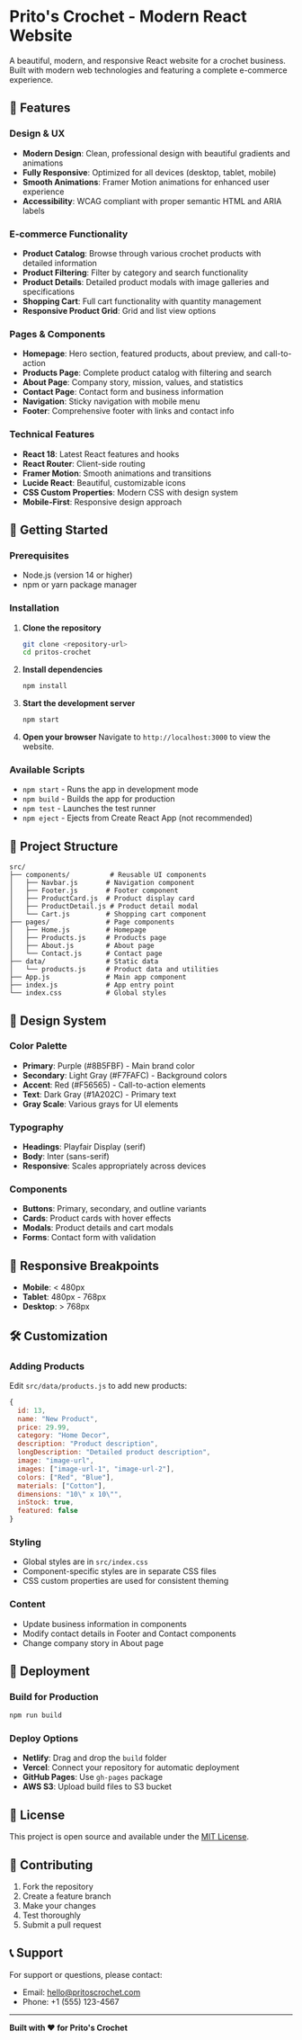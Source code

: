 # Prito's Crochet - Modern React Website

A beautiful, modern, and responsive React website for a crochet business. Built with modern web technologies and featuring a complete e-commerce experience.

## 🎨 Features

### Design & UX
- **Modern Design**: Clean, professional design with beautiful gradients and animations
- **Fully Responsive**: Optimized for all devices (desktop, tablet, mobile)
- **Smooth Animations**: Framer Motion animations for enhanced user experience
- **Accessibility**: WCAG compliant with proper semantic HTML and ARIA labels

### E-commerce Functionality
- **Product Catalog**: Browse through various crochet products with detailed information
- **Product Filtering**: Filter by category and search functionality
- **Product Details**: Detailed product modals with image galleries and specifications
- **Shopping Cart**: Full cart functionality with quantity management
- **Responsive Product Grid**: Grid and list view options

### Pages & Components
- **Homepage**: Hero section, featured products, about preview, and call-to-action
- **Products Page**: Complete product catalog with filtering and search
- **About Page**: Company story, mission, values, and statistics
- **Contact Page**: Contact form and business information
- **Navigation**: Sticky navigation with mobile menu
- **Footer**: Comprehensive footer with links and contact info

### Technical Features
- **React 18**: Latest React features and hooks
- **React Router**: Client-side routing
- **Framer Motion**: Smooth animations and transitions
- **Lucide React**: Beautiful, customizable icons
- **CSS Custom Properties**: Modern CSS with design system
- **Mobile-First**: Responsive design approach

## 🚀 Getting Started

### Prerequisites
- Node.js (version 14 or higher)
- npm or yarn package manager

### Installation

1. **Clone the repository**
   ```bash
   git clone <repository-url>
   cd pritos-crochet
   ```

2. **Install dependencies**
   ```bash
   npm install
   ```

3. **Start the development server**
   ```bash
   npm start
   ```

4. **Open your browser**
   Navigate to `http://localhost:3000` to view the website.

### Available Scripts

- `npm start` - Runs the app in development mode
- `npm build` - Builds the app for production
- `npm test` - Launches the test runner
- `npm eject` - Ejects from Create React App (not recommended)

## 📁 Project Structure

```
src/
├── components/          # Reusable UI components
│   ├── Navbar.js       # Navigation component
│   ├── Footer.js       # Footer component
│   ├── ProductCard.js  # Product display card
│   ├── ProductDetail.js # Product detail modal
│   └── Cart.js         # Shopping cart component
├── pages/              # Page components
│   ├── Home.js         # Homepage
│   ├── Products.js     # Products page
│   ├── About.js        # About page
│   └── Contact.js      # Contact page
├── data/               # Static data
│   └── products.js     # Product data and utilities
├── App.js              # Main app component
├── index.js            # App entry point
└── index.css           # Global styles
```

## 🎨 Design System

### Color Palette
- **Primary**: Purple (#8B5FBF) - Main brand color
- **Secondary**: Light Gray (#F7FAFC) - Background colors
- **Accent**: Red (#F56565) - Call-to-action elements
- **Text**: Dark Gray (#1A202C) - Primary text
- **Gray Scale**: Various grays for UI elements

### Typography
- **Headings**: Playfair Display (serif)
- **Body**: Inter (sans-serif)
- **Responsive**: Scales appropriately across devices

### Components
- **Buttons**: Primary, secondary, and outline variants
- **Cards**: Product cards with hover effects
- **Modals**: Product details and cart modals
- **Forms**: Contact form with validation

## 📱 Responsive Breakpoints

- **Mobile**: < 480px
- **Tablet**: 480px - 768px
- **Desktop**: > 768px

## 🛠️ Customization

### Adding Products
Edit `src/data/products.js` to add new products:

```javascript
{
  id: 13,
  name: "New Product",
  price: 29.99,
  category: "Home Decor",
  description: "Product description",
  longDescription: "Detailed product description",
  image: "image-url",
  images: ["image-url-1", "image-url-2"],
  colors: ["Red", "Blue"],
  materials: ["Cotton"],
  dimensions: "10\" x 10\"",
  inStock: true,
  featured: false
}
```

### Styling
- Global styles are in `src/index.css`
- Component-specific styles are in separate CSS files
- CSS custom properties are used for consistent theming

### Content
- Update business information in components
- Modify contact details in Footer and Contact components
- Change company story in About page

## 🚀 Deployment

### Build for Production
```bash
npm run build
```

### Deploy Options
- **Netlify**: Drag and drop the `build` folder
- **Vercel**: Connect your repository for automatic deployment
- **GitHub Pages**: Use `gh-pages` package
- **AWS S3**: Upload build files to S3 bucket

## 📄 License

This project is open source and available under the [MIT License](LICENSE).

## 🤝 Contributing

1. Fork the repository
2. Create a feature branch
3. Make your changes
4. Test thoroughly
5. Submit a pull request

## 📞 Support

For support or questions, please contact:
- Email: hello@pritoscrochet.com
- Phone: +1 (555) 123-4567

---

**Built with ❤️ for Prito's Crochet** 